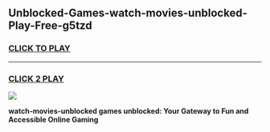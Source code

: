 
## Unblocked-Games-watch-movies-unblocked-Play-Free-g5tzd
<h3>
<a href="https://premium76.site?title=watch-movies-unblocked&ref=23A">CLICK TO PLAY</a></h3>
<hr>

<h3>
<a href="https://premium76.site?title=watch-movies-unblocked&ref=23A">CLICK 2 PLAY</a>
  
</h3>

<a href="https://premium76.site?title=watch-movies-unblocked&ref=23A"><img src="https://clearcache.store/games.png"></a>


**watch-movies-unblocked games unblocked: Your Gateway to Fun and Accessible Online Gaming**
